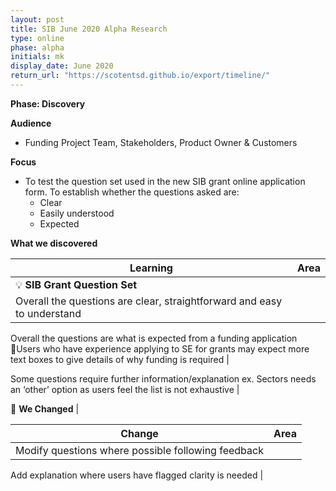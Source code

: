 ```yaml
---
layout: post
title: SIB June 2020 Alpha Research 
type: online
phase: alpha
initials: mk
display_date: June 2020
return_url: "https://scotentsd.github.io/export/timeline/"
---
```



**Phase: Discovery**

**Audience**
- Funding Project Team, Stakeholders, Product Owner & Customers

**Focus**
- To test the question set used in the new SIB grant online application form. To establish whether the questions asked are: 
   - Clear
   - Easily understood
   - Expected


**What we discovered**

Learning | Area
--- | ---
💡  **SIB Grant Question Set** | 
Overall the questions are clear, straightforward and easy to understand |

Overall the questions are what is expected from a funding application 
Users who have experience applying to SE for grants may expect more text boxes to give details of why funding is required | 

Some questions require further information/explanation ex. Sectors needs an ‘other’ option as users feel the list is not exhaustive |


🧰 **We Changed** |  
		
Change | Area
--- | ---
Modify questions where possible following feedback | 

Add explanation where users have flagged clarity is needed | 


<!--more-->
